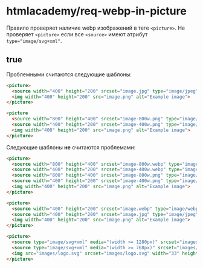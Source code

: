 # htmlacademy/req-webp-in-picture

Правило проверяет наличие webp изображений в теге `<picture>`. Не проверяет `<picture>` если все `<source>` имеют атрибут `type="image/svg+xml"`.

## true

Проблемными считаются следующие шаблоны:

```html
<picture>
  <source width="400" height="200" srcset="image.jpg" type="image/jpeg">
  <img width="400" height="200" src="image.png" alt="Example image">
</picture>

<picture
  <source width="800" height="400" srcset="image-800w.png" type="image/png" media="(min-width: 800px)">
  <source width="400" height="200" srcset="image-400w.png" type="image/png" media="(min-width: 400px)">
  <img width="400" height="200" src="image.png" alt="Example image">
</picture>
```

Следующие шаблоны **не** считаются проблемами:

```html
<picture>
  <source width="800" height="400" srcset="image-800w.webp" type="image/webp" media="(min-width: 800px)">
  <source width="400" height="200" srcset="image-400w.webp" type="image/webp" media="(min-width: 400px)">
  <source width="800" height="400" srcset="image-800w.png" type="image/png" media="(min-width: 800px)">
  <source width="400" height="200" srcset="image-400w.png" type="image/png" media="(min-width: 400px)">
  <img width="400" height="200" src="image.png" alt="Example image">
</picture>
```

```html
<picture>
  <source width="400" height="200" srcset="image.webp" type="image/webp">
  <source width="400" height="200" srcset="image.jpg" type="image/jpeg">
  <img width="400" height="200" src="image.png" alt="Example image">
</picture>
```

```html
<picture>
  <source type="image/svg+xml" media="(width >= 1280px)" srcset="images/logo-1280.svg" width="33" height="38">
  <source type="image/svg+xml" media="(width >= 768px)" srcset="images/logo-768.svg" width="33" height="38">
  <img src="images/logo.svg" srcset="images/logo.svg" width="33" height="38" alt="">
</picture>
```
